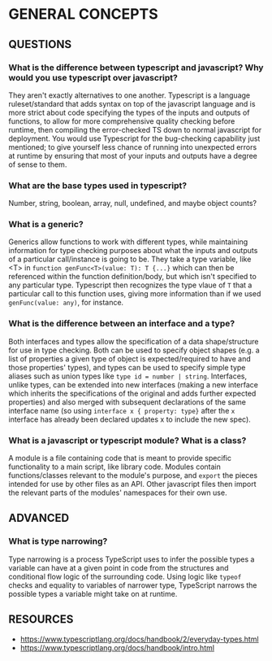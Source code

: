 # GENERAL CONCEPTS

## QUESTIONS

### What is the difference between typescript and javascript? Why would you use typescript over javascript?

They aren't exactly alternatives to one another. Typescript is a language ruleset/standard that adds syntax on top of the javascript language and is more strict about code specifying the types of the inputs and outputs of functions, to allow for more comprehensive quality checking before runtime, then compiling the error-checked TS down to normal javascript for deployment. You would use Typescript for the bug-checking capability just mentioned; to give yourself less chance of running into unexpected errors at runtime by ensuring that most of your inputs and outputs have a degree of sense to them.

### What are the base types used in typescript?

Number, string, boolean, array, null, undefined, and maybe object counts?

### What is a generic?

Generics allow functions to work with different types, while maintaining information for type checking purposes about what the inputs and outputs of a particular call/instance is going to be. They take a type variable, like \<T> in `function genFunc<T>(value: T): T {...}` which can then be referenced within the function definition/body, but which isn't specified to any particular type. Typescript then recognizes the type vlaue of `T` that a particular call to this function uses, giving more information than if we used `genFunc(value: any)`, for instance.

### What is the difference between an interface and a type?

Both interfaces and types allow the specification of a data shape/structure for use in type checking. Both can be used to specify object shapes (e.g. a list of properties a given type of object is expected/required to have and those properties' types), and types can be used to specify simple type aliases such as union types like `type id = number | string`. Interfaces, unlike types, can be extended into new interfaces (making a new interface which inherits the specifications of the original and adds further expected properties) and also merged with subsequent declarations of the same interface name (so using `interface x { property: type}` after the `x` interface has already been declared updates x to include the new spec).

### What is a javascript or typescript module? What is a class?

A module is a file containing code that is meant to provide specific functionality to a main script, like library code. Modules contain functions/classes relevant to the module's purpose, and `export` the pieces intended for use by other files as an API. Other javascript files then import the relevant parts of the modules' namespaces for their own use.

## ADVANCED

### What is type narrowing?

Type narrowing is a process TypeScript uses to infer the possible types a variable can have at a given point in code from the structures and conditional flow logic of the surrounding code. Using logic like `typeof` checks and equality to variables of narrower type, TypeScript narrows the possible types a variable might take on at runtime.

## RESOURCES

- https://www.typescriptlang.org/docs/handbook/2/everyday-types.html
- https://www.typescriptlang.org/docs/handbook/intro.html
